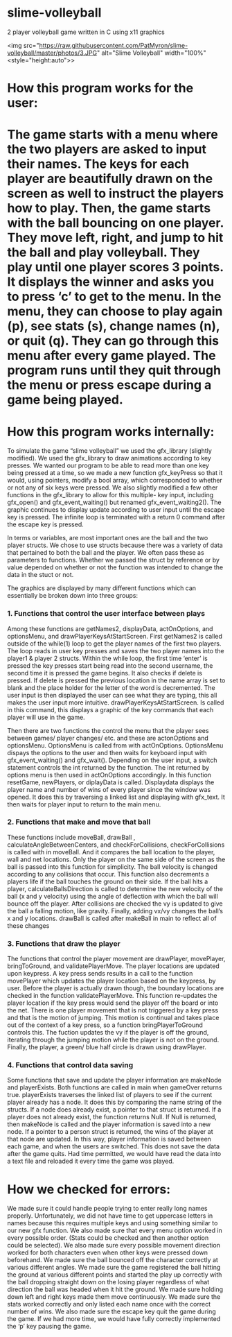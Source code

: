 slime-volleyball
================

2 player volleyball game written in C using x11 graphics

<img src="https://raw.githubusercontent.com/PatMyron/slime-volleyball/master/photos/3.JPG" alt="Slime Volleyball" width="100%" <style="height:auto">>


<h1>How this program works for the user:<h1>

<p>The game starts with a menu where the two players are asked to input
their names. The keys for each player are beautifully drawn on the
screen as well to instruct the players how to play. Then, the game
starts with the ball bouncing on one player. They move left, right,
and jump to hit the ball and play volleyball. They play until one
player scores 3 points. It displays the winner and asks you to press
‘c’ to get to the menu. In the menu, they can choose to play again
(p), see stats (s), change names (n), or quit (q). They can go through
this menu after every game played. The program runs until they quit
through the menu or press escape during a game being played.</p>

<h1>How this program works internally:</h1>

<p>To simulate the game “slime volleyball” we used the gfx_library
(slightly modified). We used the gfx_library to draw animations
according to key presses. We wanted our program to be able to read
more than one key being pressed at a time, so we made a new function
gfx_keyPress so that it would, using pointers, modify a bool array,
which corresponded to whether or not any of six keys were pressed. We
also slightly modified a few other functions in the gfx_library to
allow for this multiple- key input, including gfx_open() and
gfx_event_waiting() but renamed gfx_event_waiting2(). The graphic
continues to display update according to user input until the escape
key is pressed. The infinite loop is terminated with a return 0
command after the escape key is pressed.</p>

<p>In terms or variables, are most important ones are the ball and the
two player structs. We chose to use structs because there was a
variety of data that pertained to both the ball and the player. We
often pass these as parameters to functions. Whether we passed the
struct by reference or by value depended on whether or not the
function was intended to change the data in the stuct or not.
</p>


<p>The graphics are displayed by many different functions which can
essentially be broken down into three groups:
</p>


<h3>1. Functions that control the user interface between plays</h3>

<p>           Among these functions are getNames2, displayData,
actOnOptions, and optionsMenu, and drawPlayerKeysAtStartScreen.  First
getNames2 is called outside of the while(1) loop to get the player
names of the first two players. The loop reads in user key presses and
saves the two player names into the player1 & player 2 structs. Within
the while loop,  the first time ‘enter’ is pressed the key presses
start being read into the second username, the second time it is
pressed the game begins. It also checks if delete is pressed. If
delete is pressed the previous location in the name array is set to
blank and the place holder for the letter of the word is decremented.
The user input is then displayed the user can see what they are
typing, this all makes the user input more intuitive.
drawPlayerKeysAtStartScreen. Is called in this command, this displays
a graphic of the key commands that each player will use in the game.
</p>
<p>           Then there are two functions the control the menu that the
player sees between games/ player changes/ etc. and these are
actonOptions and optionsMenu. OptionsMenu is called from with
actOnOptions. OptionsMenu dispays the options to the user and then
waits for keyboard input with gfx_event_waiting() and gfx_wait().
Depending on the user input, a switch statement controls the int
returned by the function. The int returned by options menu is then
used in actOnOptions accordingly. In this function resetGame,
newPlayers, or diplayData is called. Displaydata displays the player
name and number of wins of every player since the window was opened.
It does this by traversing a linked list and displaying with gfx_text.
It then waits for player input to return to the main menu.
</p>






<h3>2. Functions that make and move that ball</h3>

<p>               These functions include moveBall, drawBall ,
calculateAngleBetweenCenters, and checkForCollisions,
checkForCollisions is called with in moveBall. And it compares the
ball location to the player, wall and net locations. Only the player
on the same side of the screen as the ball is passed into this
function for simplicity. The ball velocity is changed according to any
collisions that occur.  This function also decrements a players life
if the ball touches the ground on their side.  If the ball hits a
player, calculateBallsDirection is called to determine the new
velocity of the ball (x and y velocity) using the angle of deflection
with which the ball will bounce off the player. After collisions are
checked the vy is updated to give the ball a falling motion, like
gravity. Finally, adding vx/vy changes the ball’s x and y locations.
drawBall is called after makeBall in main to reflect all of these
changes
</p>


<h3>3. Functions that draw the player</h3>

<p>               The functions that control the player movement are
drawPlayer, movePlayer, bringToGround, and validatePlayerMove. The
player locations are updated upon keypress. A key press sends results
in a call to the function movePlayer which updates the player location
based on the keypress, by user. Before the player is actually drawn
though, the boundary locations are checked in the function
validatePlayerMove. This function re-updates the player location if
the key press would send the player off the board or into the net.
There is one player movement that is not triggered by a key press and
that is the motion of jumping. This motion is continual and takes
place out of the context of a key press, so a function
bringPlayerToGround controls this. The fuction updates the vy if the
player is off the ground, iterating through the jumping motion while
the player is not on the ground.  Finally, the player, a green/ blue
half circle is drawn using drawPlayer.
</p>


<h3>4. Functions that control data saving</h3>

<p>               Some functions that save and update the player
information are makeNode and playerExists. Both functions are called
in main when gameOver returns true. playerExists traverses the linked
list of players to see if the current player already has a node. It
does this by comparing the name string of the structs. If a node does
already exist, a pointer to that struct is returned. If a player does
not already exist, the function returns Null. If Null is returned,
then makeNode is called and the player information is saved into a new
node. If a pointer to a person struct is returned, the wins of the
player at that node are updated. In this way, player information is
saved between each game, and when the users are switched. This does
not save the data after the game quits. Had time permitted, we would
have read the data into a text file and reloaded it every time the
game was played.</p>

<h1>How we checked for errors:</h1>

<p>We made sure it could handle people trying to enter really long names
properly. Unfortunately, we did not have time to get uppercase letters
in names because this requires multiple keys and using something
similar to our new gfx function. We also made sure that every menu
option worked in every possible order. (Stats could be checked and
then another option could be selected). We also made sure every
possible movement direction worked for both characters even when other
keys were pressed down beforehand. We made sure the ball bounced off
the character correctly at various different angles. We made sure the
game registered the ball hitting the ground at various different
points and started the play up correctly with the ball dropping
straight down on the losing player regardless of what direction the
ball was headed when it hit the ground. We made sure holding down left
and right keys made them move continuously. We made sure the stats
worked correctly and only listed each name once with the correct
number of wins. We also made sure the escape key quit the game during
the game. If we had more time, we would have fully correctly
implemented the ‘p’ key pausing the game.</p>
